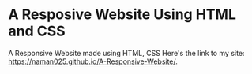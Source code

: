 # A Resposive Website Using HTML and CSS
A Responsive Website made using HTML, CSS
Here's the link to my site: https://naman025.github.io/A-Responsive-Website/.
